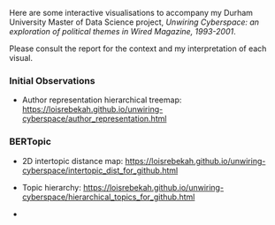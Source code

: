 Here are some interactive visualisations to accompany my Durham University Master of Data Science project, *Unwiring Cyberspace: an exploration of political themes in Wired Magazine, 1993-2001*. 


Please consult the report for the context and my interpretation of each visual. 

### Initial Observations
+ Author representation hierarchical treemap: https://loisrebekah.github.io/unwiring-cyberspace/author_representation.html

### BERTopic
+ 2D intertopic distance map: https://loisrebekah.github.io/unwiring-cyberspace/intertopic_dist_for_github.html
  
+ Topic hierarchy: https://loisrebekah.github.io/unwiring-cyberspace/hierarchical_topics_for_github.html

+ 


